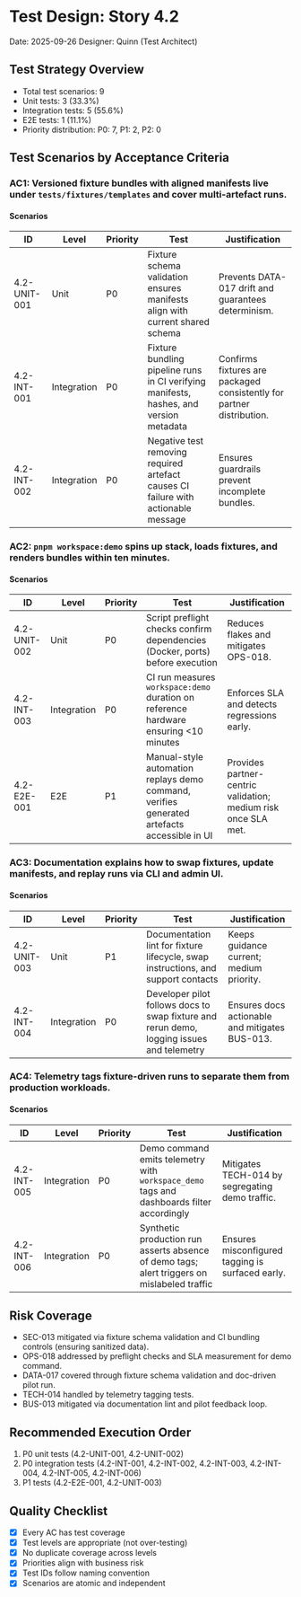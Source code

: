 # Test Design: Story 4.2

Date: 2025-09-26
Designer: Quinn (Test Architect)

## Test Strategy Overview

- Total test scenarios: 9
- Unit tests: 3 (33.3%)
- Integration tests: 5 (55.6%)
- E2E tests: 1 (11.1%)
- Priority distribution: P0: 7, P1: 2, P2: 0

## Test Scenarios by Acceptance Criteria

### AC1: Versioned fixture bundles with aligned manifests live under `tests/fixtures/templates` and cover multi-artefact runs.

#### Scenarios

| ID           | Level       | Priority | Test                                                                                       | Justification                                                                                             |
| ------------ | ----------- | -------- | ------------------------------------------------------------------------------------------ | --------------------------------------------------------------------------------------------------------- |
| 4.2-UNIT-001 | Unit        | P0       | Fixture schema validation ensures manifests align with current shared schema               | Prevents DATA-017 drift and guarantees determinism.                                                       |
| 4.2-INT-001  | Integration | P0       | Fixture bundling pipeline runs in CI verifying manifests, hashes, and version metadata     | Confirms fixtures are packaged consistently for partner distribution.                                     |
| 4.2-INT-002  | Integration | P0       | Negative test removing required artefact causes CI failure with actionable message         | Ensures guardrails prevent incomplete bundles.                                                            |

### AC2: `pnpm workspace:demo` spins up stack, loads fixtures, and renders bundles within ten minutes.

#### Scenarios

| ID           | Level       | Priority | Test                                                                                             | Justification                                                                                             |
| ------------ | ----------- | -------- | ------------------------------------------------------------------------------------------------ | --------------------------------------------------------------------------------------------------------- |
| 4.2-UNIT-002 | Unit        | P0       | Script preflight checks confirm dependencies (Docker, ports) before execution                  | Reduces flakes and mitigates OPS-018.                                                                    |
| 4.2-INT-003  | Integration | P0       | CI run measures `workspace:demo` duration on reference hardware ensuring <10 minutes          | Enforces SLA and detects regressions early.                                                               |
| 4.2-E2E-001  | E2E         | P1       | Manual-style automation replays demo command, verifies generated artefacts accessible in UI   | Provides partner-centric validation; medium risk once SLA met.                                            |

### AC3: Documentation explains how to swap fixtures, update manifests, and replay runs via CLI and admin UI.

#### Scenarios

| ID           | Level       | Priority | Test                                                                                       | Justification                                                                                               |
| ------------ | ----------- | -------- | ------------------------------------------------------------------------------------------ | ----------------------------------------------------------------------------------------------------------- |
| 4.2-UNIT-003 | Unit        | P1       | Documentation lint for fixture lifecycle, swap instructions, and support contacts          | Keeps guidance current; medium priority.                                                                   |
| 4.2-INT-004  | Integration | P0       | Developer pilot follows docs to swap fixture and rerun demo, logging issues and telemetry  | Ensures docs actionable and mitigates BUS-013.                                                             |

### AC4: Telemetry tags fixture-driven runs to separate them from production workloads.

#### Scenarios

| ID           | Level       | Priority | Test                                                                                           | Justification                                                                                             |
| ------------ | ----------- | -------- | ---------------------------------------------------------------------------------------------- | --------------------------------------------------------------------------------------------------------- |
| 4.2-INT-005  | Integration | P0       | Demo command emits telemetry with `workspace_demo` tags and dashboards filter accordingly      | Mitigates TECH-014 by segregating demo traffic.                                                           |
| 4.2-INT-006  | Integration | P0       | Synthetic production run asserts absence of demo tags; alert triggers on mislabeled traffic    | Ensures misconfigured tagging is surfaced early.                                                          |

## Risk Coverage

- SEC-013 mitigated via fixture schema validation and CI bundling controls (ensuring sanitized data).
- OPS-018 addressed by preflight checks and SLA measurement for demo command.
- DATA-017 covered through fixture schema validation and doc-driven pilot run.
- TECH-014 handled by telemetry tagging tests.
- BUS-013 mitigated via documentation lint and pilot feedback loop.

## Recommended Execution Order

1. P0 unit tests (4.2-UNIT-001, 4.2-UNIT-002)
2. P0 integration tests (4.2-INT-001, 4.2-INT-002, 4.2-INT-003, 4.2-INT-004, 4.2-INT-005, 4.2-INT-006)
3. P1 tests (4.2-E2E-001, 4.2-UNIT-003)

## Quality Checklist

- [x] Every AC has test coverage
- [x] Test levels are appropriate (not over-testing)
- [x] No duplicate coverage across levels
- [x] Priorities align with business risk
- [x] Test IDs follow naming convention
- [x] Scenarios are atomic and independent
